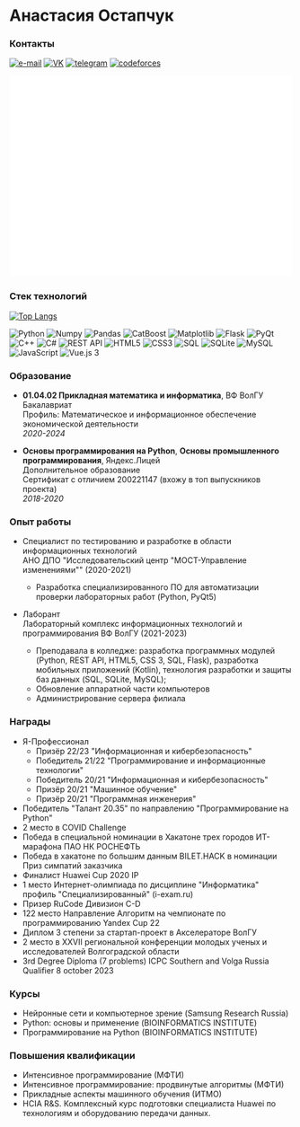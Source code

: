 # Анастасия Остапчук

### Контакты

[![e-mail](https://img.shields.io/badge/-email-color&?style=for-the-badge&color=informational&logo=email)](mailto:ostapchuk.anastasiia.v@gmail.com)
[![VK](https://img.shields.io/badge/-VK-color&?style=for-the-badge&color=45668e&logo=VK)](https://vk.com/anisia_kisa)
[![telegram](https://img.shields.io/badge/-telegram-color&?style=for-the-badge&color=45668e&logo=telegram)](https://t.me/anastasiia_ost_v)
[![codeforces](https://img.shields.io/badge/-codeforces-color&?style=for-the-badge&color=45668e)](https://codeforces.com/profile/anastasiya_kisa777)


![](https://raw.githubusercontent.com/aniciya777/cf-stats/main/output/light_card.svg#gh-dark-mode-only)


### Стек технологий

[![Top Langs](https://github-readme-stats.vercel.app/api/top-langs/?username=aniciya777&layout=compact&theme=dark&locale=ru&custom_title=Наиболее%20используемые%20языки)](https://github.com/aniciya777/github-readme-stats)

![Python](https://img.shields.io/badge/-Python-color&?style=for-the-badge&color=informational&logo=Python&logoColor=white)
![Numpy](https://img.shields.io/badge/-Numpy-color&?style=for-the-badge&color=informational&logo=Numpy)
![Pandas](https://img.shields.io/badge/-Pandas-color&?style=for-the-badge&color=informational&logo=Pandas)
![CatBoost](https://img.shields.io/badge/CatBoost-color&?style=for-the-badge&color=informational&logo=CatBoost)
![Matplotlib](https://img.shields.io/badge/-Matplotlib-color&?style=for-the-badge&color=informational&logo=Matplotlib)
![Flask](https://img.shields.io/badge/-Flask-color&?style=for-the-badge&color=informational&logo=Flask)
![PyQt](https://img.shields.io/badge/-PyQt-color&?style=for-the-badge&color=informational&logo=PyQt)
![C++](https://img.shields.io/badge/-C%2B%2B-color&?style=for-the-badge&color=informational&logo=C%2B%2B)
![C#](https://img.shields.io/badge/-C%23-color&?style=for-the-badge&color=informational&logo=C%20Sharp)
![REST API](https://img.shields.io/badge/-REST%20API-color&?style=for-the-badge&color=informational&logo=REST%20API)
![HTML5](https://img.shields.io/badge/-HTML%205-color&?style=for-the-badge&color=informational&logo=HTML5&logoColor=white)
![CSS3](https://img.shields.io/badge/-CSS%203-color&?style=for-the-badge&color=informational&logo=CSS3)
![SQL](https://img.shields.io/badge/-SQL-color&?style=for-the-badge&color=informational&logo=SQL)
![SQLite](https://img.shields.io/badge/-SQLite-color&?style=for-the-badge&color=informational&logo=SQLite)
![MySQL](https://img.shields.io/badge/-MySQL-color&?style=for-the-badge&color=informational&logo=MySQL&logoColor=white)
![JavaScript](https://img.shields.io/badge/-JavaScript-color&?style=for-the-badge&color=informational&logo=JavaScript&logoColor=white)
![Vue.js 3](https://img.shields.io/badge/-Vue.js%203-color&?style=for-the-badge&color=informational&logo=Vue.js&logoColor=white)

### Образование
* **01.04.02 Прикладная математика и информатика**, ВФ ВолГУ
<br />Бакалавриат
<br />Профиль: Математическое и информационное обеспечение экономической деятельности
<br />*2020-2024*

* **Основы программирования на Python**, **Основы промышленного программирования**, Яндекс.Лицей
<br />Дополнительное образование
<br />Сертификат с отличием 200221147 (вхожу в топ выпускников проекта)
<br />*2018-2020*

### Опыт работы

* Специалист по тестированию и разработке в области информационных технологий <br>
АНО ДПО "Исследовательский центр "МОСТ-Управление изменениями"" (2020-2021)
    * Разработка специализированного ПО для автоматизации проверки лабораторных работ (Python, PyQt5)

* Лаборант <br>
Лабораторный комплекс информационных технологий и программирования ВФ ВолГУ (2021-2023)

   * Преподавала в колледже: разработка программных модулей (Python, REST API, HTML5, CSS 3, SQL, Flask), разработка мобильных приложений (Kotlin), технология разработки и защиты баз данных (SQL, SQLite, MySQL);
   * Обновление аппаратной части компьютеров
   * Администрирование сервера филиала


### Награды

* Я-Профессионал <br>
   * Призёр 22/23 "Информационная и кибербезопасность"
   * Победитель 21/22 "Программирование и информационные технологии"
   * Победитель 20/21 "Информационная и кибербезопасность"
   * Призёр 20/21 "Машинное обучение"
   * Призёр 20/21 "Программная инженерия"
* Победитель "Талант 20.35" по направлению "Программирование на Python"
* 2 место в COVID Challenge
* Победа в специальной номинации в Хакатоне трех городов ИТ-марафона ПАО НК РОСНЕФТЬ
* Победа в хакатоне по большим данным BILET.HACK в номинации Приз симпатий заказчика
* Финалист Huawei Cup 2020 IP
* 1 место Интернет-олимпиада по дисциплине "Информатика" профиль "Специализированный" (i-exam.ru)
* Призер RuCode Дивизион C-D
* 122 место Направление Алгоритм на чемпионате по программированию Yandex Cup 22
* Диплом 3 степени за стартап-проект в Акселераторе ВолГУ
* 2 место в XXVII региональной конференции молодых ученых и исследователей Волгоградской области
* 3rd Degree Diploma (7 problems) ICPC Southern and Volga Russia Qualifier 8 october 2023

### Курсы
   * Нейронные сети и компьютерное зрение (Samsung Research Russia)
   * Python: основы и применение (BIOINFORMATICS INSTITUTE)
   * Программирование на Python (BIOINFORMATICS INSTITUTE)

### Повышения квалификации
   * Интенсивное программирование (МФТИ)
   * Интенсивное программирование: продвинутые алгоритмы (МФТИ)
   * Прикладные аспекты машинного обучения (ИТМО)
   * HCIA R&S. Комплексный курс подготовки специалиста Huawei по технологиям и оборудованию передачи данных.
